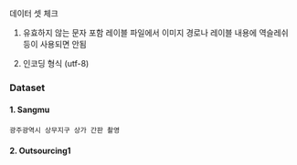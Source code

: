 데이터 셋 체크
1. 유효하지 않는 문자 포함
    레이블 파일에서 이미지 경로나 레이블 내용에 역슬레쉬 등이 사용되면 안됨

2. 인코딩 형식 (utf-8)
    


### Dataset

#### 1. Sangmu
    광주광역시 상무지구 상가 간판 촬영

#### 2. Outsourcing1

